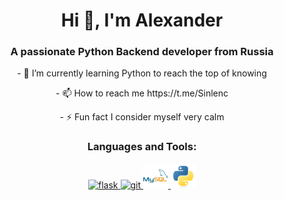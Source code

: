 <h1 align="center">Hi 👋, I'm Alexander</h1>
<h3 align="center">A passionate Python Backend developer from Russia</h3>

<p align="center">- 🌱 I’m currently learning Python to reach the top of knowing</p>

<p align="center"> - 📫 How to reach me https://t.me/Sinlenc</p>

<p align="center">  - ⚡ Fun fact I consider myself very calm</p>

<h3 align="center">Languages and Tools:</h3>
<p align="center"> <a href="https://flask.palletsprojects.com/" target="_blank" rel="noreferrer"> <img src="https://www.vectorlogo.zone/logos/pocoo_flask/pocoo_flask-icon.svg" alt="flask" width="40" height="40"/> </a> <a href="https://git-scm.com/" target="_blank" rel="noreferrer"> <img src="https://www.vectorlogo.zone/logos/git-scm/git-scm-icon.svg" alt="git" width="40" height="40"/> </a> <a href="https://www.mysql.com/" target="_blank" rel="noreferrer"> <img src="https://raw.githubusercontent.com/devicons/devicon/master/icons/mysql/mysql-original-wordmark.svg" alt="mysql" width="40" height="40"/> </a> <a href="https://www.python.org" target="_blank" rel="noreferrer"> <img src="https://raw.githubusercontent.com/devicons/devicon/master/icons/python/python-original.svg" alt="python" width="40" height="40"/> </a> </p>

